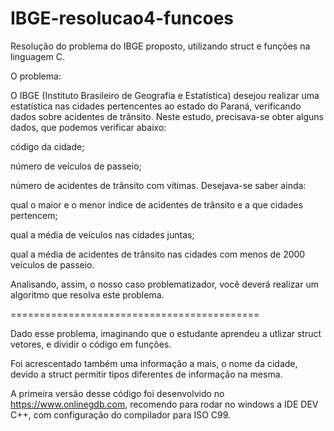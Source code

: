# IBGE-resolucao4-funcoes
Resolução do problema do IBGE proposto, utilizando struct e funções na linguagem C.

O problema:

O IBGE (Instituto Brasileiro de Geografia e Estatística) desejou realizar uma estatística nas cidades pertencentes ao estado do Paraná, verificando dados sobre acidentes de trânsito. Neste estudo, precisava-se obter alguns dados, que podemos verificar abaixo:

código da cidade;

número de veículos de passeio;

número de acidentes de trânsito com vítimas. Desejava-se saber ainda:

qual o maior e o menor índice de acidentes de trânsito e a que cidades pertencem;

qual a média de veículos nas cidades juntas;

qual a média de acidentes de trânsito nas cidades com menos de 2000 veículos de passeio.

Analisando, assim, o nosso caso problematizador, você deverá realizar um algoritmo que resolva este problema.

===========================================

Dado esse problema, imaginando que o estudante aprendeu a utlizar struct vetores, e dividir o código em funções.

Foi acrescentado também uma informação a mais, o nome da cidade, devido a struct permitir tipos diferentes de informação na mesma.

A primeira versão desse código foi desenvolvido no https://www.onlinegdb.com, recomendo para rodar no windows a IDE DEV C++, com configuração do compilador para ISO C99.
